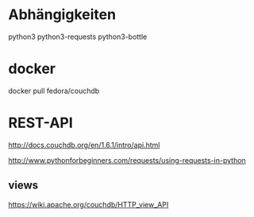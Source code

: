 
# Abhängigkeiten #

python3
python3-requests
python3-bottle

# docker #

docker pull fedora/couchdb

# REST-API #

http://docs.couchdb.org/en/1.6.1/intro/api.html

http://www.pythonforbeginners.com/requests/using-requests-in-python

## views ##
https://wiki.apache.org/couchdb/HTTP_view_API

